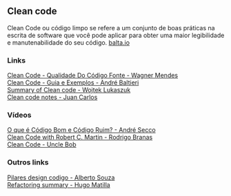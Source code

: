 ## Clean code

Clean Code ou código limpo se refere a um conjunto de boas práticas na escrita de software que você pode aplicar para obter uma maior legibilidade e manutenabilidade do seu código. [balta.io](https://balta.io/blog/clean-code)

### Links
[Clean Code - Qualidade Do Código Fonte - Wagner Mendes](https://pdfcoffee.com/ebook-clean-codequalidade-do-codigo-fonte-pdf-free.html)\
[Clean Code - Guia e Exemplos - André Baltieri](https://balta.io/blog/clean-code)\
[Summary of Clean code - Wojtek Lukaszuk](https://gist.github.com/wojteklu/73c6914cc446146b8b533c0988cf8d29)\
[Clean code notes - Juan Carlos](https://github.com/JuanCrg90/Clean-Code-Notes)

### Vídeos
[O que é Código Bom e Código Ruim? - André Secco](https://www.youtube.com/watch?v=ouYg1PMhiRE&list=PL3thWewfjbFRzbjrJR8YH4ryxm6dxXIfM)\
[Clean Code with Robert C. Martin - Rodrigo Branas](https://www.youtube.com/watch?v=DaRpFF-di4w)\
[Clean Code - Uncle Bob](https://www.youtube.com/watch?v=7EmboKQH8lM&list=PLmmYSbUCWJ4x1GO839azG_BBw8rkh-zOj)

### Outros links
[Pilares design codigo - Alberto Souza](https://github.com/asouza/pilares-design-codigo)\
[Refactoring summary - Hugo Matilla](https://github.com/HugoMatilla/Refactoring-Summary)
